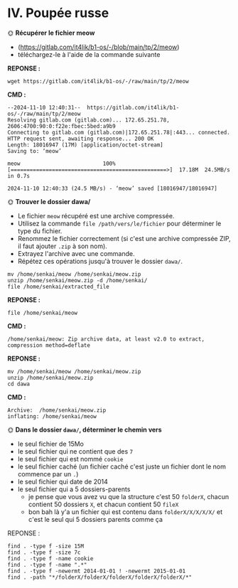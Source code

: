 # IV. Poupée russe

🌞 **Récupérer le fichier meow**

- (https://gitlab.com/it4lik/b1-os/-/blob/main/tp/2/meow)
- téléchargez-le à l'aide de la commande suivante  
  
**REPONSE :**
```
wget https://gitlab.com/it4lik/b1-os/-/raw/main/tp/2/meow
```

**CMD :**
```
--2024-11-10 12:40:31--  https://gitlab.com/it4lik/b1-os/-/raw/main/tp/2/meow
Resolving gitlab.com (gitlab.com)... 172.65.251.78, 2606:4700:90:0:f22e:fbec:5bed:a9b9
Connecting to gitlab.com (gitlab.com)|172.65.251.78|:443... connected.
HTTP request sent, awaiting response... 200 OK
Length: 18016947 (17M) [application/octet-stream]
Saving to: ‘meow’

meow                          100%[=================================================>]  17.18M  24.5MB/s    in 0.7s

2024-11-10 12:40:33 (24.5 MB/s) - ‘meow’ saved [18016947/18016947]
```

🌞 **Trouver le dossier dawa/**

- Le fichier `meow` récupéré est une archive compressée.
- Utilisez la commande `file /path/vers/le/fichier` pour déterminer le type du fichier.
- Renommez le fichier correctement (si c'est une archive compressée ZIP, il faut ajouter `.zip` à son nom).
- Extrayez l'archive avec une commande.
- Répétez ces opérations jusqu'à trouver le dossier `dawa/`.
```
mv /home/senkai/meow /home/senkai/meow.zip
unzip /home/senkai/meow.zip -d /home/senkai/
file /home/senkai/extracted_file
```

**REPONSE :**
```
file /home/senkai/meow
```
**CMD :**
```
/home/senkai/meow: Zip archive data, at least v2.0 to extract, compression method=deflate
```

**REPONSE :** 
```
mv /home/senkai/meow /home/senkai/meow.zip
unzip /home/senkai/meow.zip
cd dawa
```
**CMD :** 
```
Archive:  /home/senkai/meow.zip
inflating: /home/senkai/meow
```

🌞 **Dans le dossier `dawa/`, déterminer le chemin vers**

- le seul fichier de 15Mo
- le seul fichier qui ne contient que des `7`
- le seul fichier qui est nommé `cookie`
- le seul fichier caché (un fichier caché c'est juste un fichier dont le nom commence par un `.`)
- le seul fichier qui date de 2014
- le seul fichier qui a 5 dossiers-parents
  - je pense que vous avez vu que la structure c'est 50 `folderX`, chacun contient 50 dossiers `X`, et chacun contient 50 `fileX`
  - bon bah là y'a un fichier qui est contenu dans `folderX/X/X/X/X/` et c'est le seul qui 5 dossiers parents comme ça

REPONSE :
```
find . -type f -size 15M
find . -type f -size 7c
find . -type f -name cookie
find . -type f -name ".*"
find . -type f -newermt 2014-01-01 ! -newermt 2015-01-01
find . -path "*/folderX/folderX/folderX/folderX/folderX/*"
```
